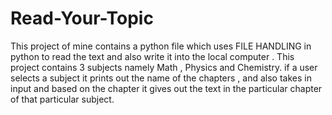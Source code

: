 # Read-Your-Topic
This project of mine contains a python file which uses FILE HANDLING in python to read the text and also write it into the local computer . This project contains 3 subjects namely Math , Physics and Chemistry. if a user selects a subject it prints out the name of the chapters , and also takes in input and based on the chapter it gives out the text  in the particular chapter of that particular subject.
